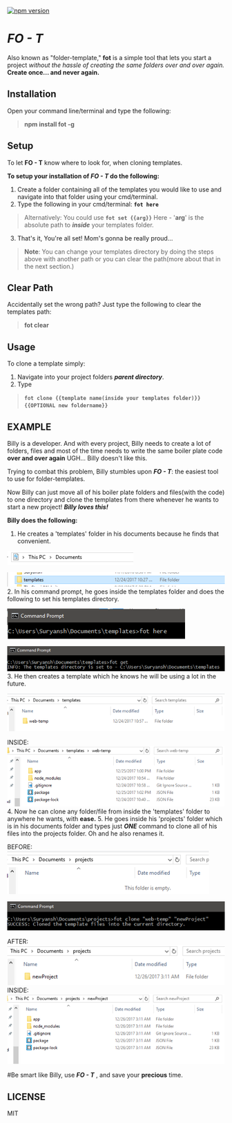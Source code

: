 [![npm version](https://badge.fury.io/js/fot.svg)](https://badge.fury.io/js/fot)

***FO - T***
======

Also known as "folder-template," **fot** is a simple tool that lets you start a project *without the hassle of creating the same folders over and over again.* **Create once... and never again.**


**Installation**
------------

Open your command line/terminal and type the following:
>**npm install fot -g**


**Setup**
-----

To let **FO - T** know where to look for, when cloning templates.

**To setup your installation of *FO - T* do the following:**

1. Create a folder containing all of the templates you would like to use and navigate into that folder using your cmd/terminal.
2. Type the following in your cmd/terminal:  **`fot here`**
>Alternatively:  You could use 
>**```fot set {{arg}}```**
>Here - '**arg**' is the absolute path to ***inside*** your templates folder.

3. That's it, You're all set! Mom's gonna be really proud...

>**Note**: You can change your templates directory by doing the steps above with another path or you can clear the path(more about that in the next section.)

**Clear Path**
--------------
Accidentally set the wrong path? Just type the following to clear the templates path:

>**fot clear**

**Usage**
-----

To clone a template simply:

1. Navigate into your project folders ***parent directory***.
2. Type 
>**```fot clone {{template name(inside your templates folder)}} {{OPTIONAL new foldername}}```**


**EXAMPLE**
------------------
[pic1]: https://github.com/Frixoe/fot/raw/master/res/img/pic1.png
[pic2]: https://github.com/Frixoe/fot/raw/master/res/img/pic2.PNG
[pic3]: https://github.com/Frixoe/fot/raw/master/res/img/pic3.PNG
[pic4]: https://github.com/Frixoe/fot/raw/master/res/img/pic4.PNG
[pic5]: https://github.com/Frixoe/fot/raw/master/res/img/pic5.PNG
[pic6]: https://github.com/Frixoe/fot/raw/master/res/img/pic6.PNG
[pic7]: https://github.com/Frixoe/fot/raw/master/res/img/pic7.PNG
[pic8]: https://github.com/Frixoe/fot/raw/master/res/img/pic8.PNG
[pic9]: https://github.com/Frixoe/fot/raw/master/res/img/pic9.PNG
[pic10]: https://github.com/Frixoe/fot/raw/master/res/img/pic10.PNG

Billy is a developer. And with every project, Billy needs to create a lot of folders, files and most of the time needs to write the same boiler plate code **over and over again** UGH... Billy doesn't like this.

Trying to combat this problem, Billy stumbles upon ***FO - T***: the easiest tool to use for folder-templates.

Now Billy can just move all of his boiler plate folders and files(with the code) to one directory and clone the templates from there whenever he wants to start a new project! ***Billy loves this!***

**Billy does the following:**
1. He creates a 'templates' folder in his documents because he finds that convenient.

![you][pic2]

![better][pic1]
2. In his command prompt, he goes inside the templates folder and does the following to set his templates directory.

![appreciate][pic4]

![this][pic5]
3. He then creates a template which he knows he will be using a lot in the future.

![elaborate][pic3]

INSIDE:
![documentation][pic9]
4.  Now he can clone any folder/file from inside the 'templates' folder to anywhere he wants, with **ease.**
5. He goes inside his 'projects' folder which is in his documents folder and types just ***ONE*** command to clone all of his files into the projects folder. Oh and he also renames it.

BEFORE:
![cuz][pic6]

![this][pic7]

AFTER:
![took a lot][pic8]
INSIDE:
![of time...][pic10]

#Be smart like Billy, use ***FO - T*** , and save your **precious** time.


**LICENSE**
-------
MIT